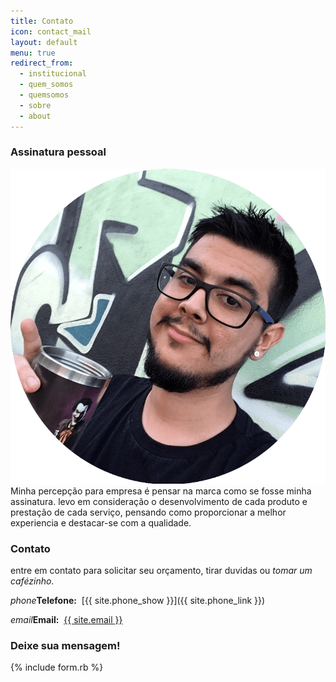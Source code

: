 ```yaml
---
title: Contato
icon: contact_mail
layout: default
menu: true
redirect_from:
  - institucional
  - quem_somos
  - quemsomos
  - sobre
  - about
---
```


<section class="row">
<div class="col m6 push-m6" markdown="1">
  
### Assinatura pessoal ###

![eu rodrigo dornelles >](/images/rodrigo-circle-crop.png)
Minha percepção para empresa é pensar na marca como se fosse minha assinatura. levo em consideração o desenvolvimento de cada produto e prestação de cada serviço, pensando como proporcionar a melhor experiencia e destacar-se com a qualidade.

</div>
<div class="col m6 pull-m6" markdown="1">

### Contato ###

entre em contato para solicitar seu orçamento, tirar duvidas ou _tomar um cafézinho_.

<i class="material-icons inline-icon">phone</i><strong>Telefone:</strong>&nbsp;
[{{ site.phone_show }}]({{ site.phone_link }})<br/>

<i class="material-icons inline-icon">email</i><strong>Email:</strong>&nbsp;
[{{ site.email }}](mailto:site.email)<br/>


</div>
</section>
<section class="row">
<div class="col s12" markdown="1">

### Deixe sua mensagem! ###

{% include form.rb %}

</div>
</section>